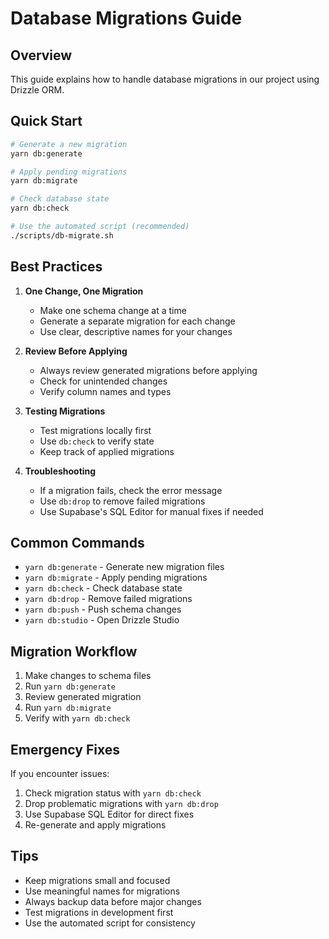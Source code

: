 # Database Migrations Guide

## Overview

This guide explains how to handle database migrations in our project using Drizzle ORM.

## Quick Start

```bash
# Generate a new migration
yarn db:generate

# Apply pending migrations
yarn db:migrate

# Check database state
yarn db:check

# Use the automated script (recommended)
./scripts/db-migrate.sh
```

## Best Practices

1. **One Change, One Migration**
   - Make one schema change at a time
   - Generate a separate migration for each change
   - Use clear, descriptive names for your changes

2. **Review Before Applying**
   - Always review generated migrations before applying
   - Check for unintended changes
   - Verify column names and types

3. **Testing Migrations**
   - Test migrations locally first
   - Use `db:check` to verify state
   - Keep track of applied migrations

4. **Troubleshooting**
   - If a migration fails, check the error message
   - Use `db:drop` to remove failed migrations
   - Use Supabase's SQL Editor for manual fixes if needed

## Common Commands

- `yarn db:generate` - Generate new migration files
- `yarn db:migrate` - Apply pending migrations
- `yarn db:check` - Check database state
- `yarn db:drop` - Remove failed migrations
- `yarn db:push` - Push schema changes
- `yarn db:studio` - Open Drizzle Studio

## Migration Workflow

1. Make changes to schema files
2. Run `yarn db:generate`
3. Review generated migration
4. Run `yarn db:migrate`
5. Verify with `yarn db:check`

## Emergency Fixes

If you encounter issues:

1. Check migration status with `yarn db:check`
2. Drop problematic migrations with `yarn db:drop`
3. Use Supabase SQL Editor for direct fixes
4. Re-generate and apply migrations

## Tips

- Keep migrations small and focused
- Use meaningful names for migrations
- Always backup data before major changes
- Test migrations in development first
- Use the automated script for consistency 